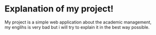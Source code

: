 # Explanation of my project!

My project is a simple web application about the academic management,
my englihs is very bad but i will try to explain it in the best way possible.